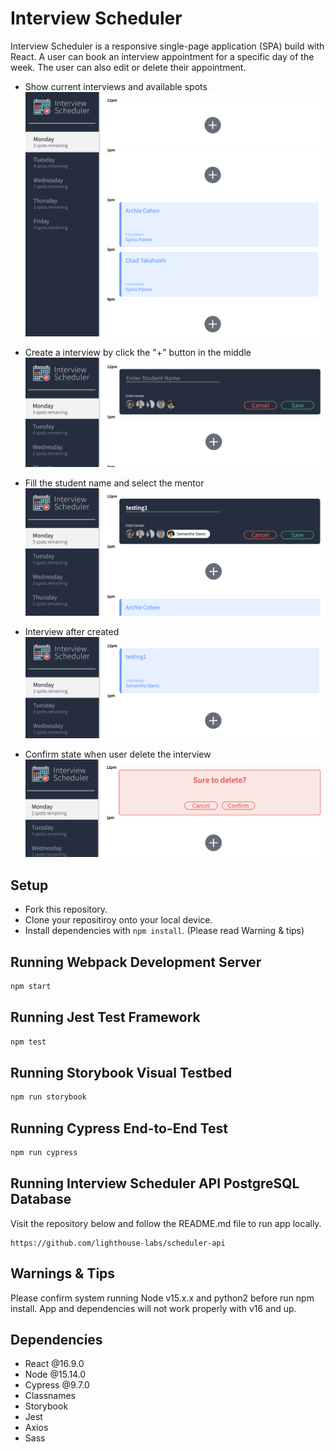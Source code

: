 # Interview Scheduler

Interview Scheduler is a responsive single-page application (SPA) build with React. A user can book an interview appointment for a specific day of the week. The user can also edit or delete their appointment.

- Show current interviews and available spots
  !["Home Page"](https://github.com/cheungjoshua/scheduler/blob/master/doc/Screen%20Shot%202022-06-22%20at%2019.58.19.png?raw=true)

- Create a interview by click the "+" button in the middle
  !["Create interview"](https://github.com/cheungjoshua/scheduler/blob/master/doc/Screen%20Shot%202022-06-22%20at%2019.58.35.png?raw=true)

- Fill the student name and select the mentor
  !["Input name and pick mentor"](https://github.com/cheungjoshua/scheduler/blob/master/doc/Screen%20Shot%202022-06-22%20at%2019.58.51.png?raw=true)

- Interview after created
  !["Interview created"](https://github.com/cheungjoshua/scheduler/blob/master/doc/Screen%20Shot%202022-06-22%20at%2019.59.01.png?raw=true)

- Confirm state when user delete the interview
  !["Delete interview"](https://github.com/cheungjoshua/scheduler/blob/master/doc/Screen%20Shot%202022-06-22%20at%2019.59.17.png?raw=true)

## Setup

- Fork this repository.
- Clone your repositiroy onto your local device.
- Install dependencies with `npm install`. (Please read Warning & tips)

## Running Webpack Development Server

```sh
npm start
```

## Running Jest Test Framework

```sh
npm test
```

## Running Storybook Visual Testbed

```sh
npm run storybook
```

## Running Cypress End-to-End Test

```sh
npm run cypress
```

## Running Interview Scheduler API PostgreSQL Database

Visit the repository below and follow the README.md file to run app locally.

```
https://github.com/lighthouse-labs/scheduler-api
```

## Warnings & Tips

Please confirm system running Node v15.x.x and python2 before run npm install. App and dependencies will not work properly with v16 and up.



## Dependencies

- React @16.9.0
- Node @15.14.0
- Cypress @9.7.0
- Classnames
- Storybook
- Jest
- Axios
- Sass
